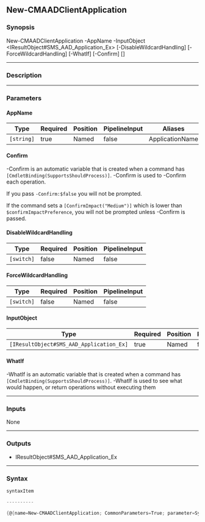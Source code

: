 New-CMAADClientApplication
--------------------------




### Synopsis

New-CMAADClientApplication -AppName <string> -InputObject <IResultObject#SMS_AAD_Application_Ex> [-DisableWildcardHandling] [-ForceWildcardHandling] [-WhatIf] [-Confirm] [<CommonParameters>]




---


### Description


---


### Parameters
#### **AppName**




|Type      |Required|Position|PipelineInput|Aliases        |
|----------|--------|--------|-------------|---------------|
|`[string]`|true    |Named   |false        |ApplicationName|



#### **Confirm**
-Confirm is an automatic variable that is created when a command has ```[CmdletBinding(SupportsShouldProcess)]```.
-Confirm is used to -Confirm each operation.

If you pass ```-Confirm:$false``` you will not be prompted.


If the command sets a ```[ConfirmImpact("Medium")]``` which is lower than ```$confirmImpactPreference```, you will not be prompted unless -Confirm is passed.

#### **DisableWildcardHandling**




|Type      |Required|Position|PipelineInput|
|----------|--------|--------|-------------|
|`[switch]`|false   |Named   |false        |



#### **ForceWildcardHandling**




|Type      |Required|Position|PipelineInput|
|----------|--------|--------|-------------|
|`[switch]`|false   |Named   |false        |



#### **InputObject**




|Type                                    |Required|Position|PipelineInput|Aliases          |
|----------------------------------------|--------|--------|-------------|-----------------|
|`[IResultObject#SMS_AAD_Application_Ex]`|true    |Named   |false        |ServerApplication|



#### **WhatIf**
-WhatIf is an automatic variable that is created when a command has ```[CmdletBinding(SupportsShouldProcess)]```.
-WhatIf is used to see what would happen, or return operations without executing them


---


### Inputs
None




---


### Outputs
* IResultObject#SMS_AAD_Application_Ex







---


### Syntax
```PowerShell
syntaxItem
```
```PowerShell
----------
```
```PowerShell
{@{name=New-CMAADClientApplication; CommonParameters=True; parameter=System.Object[]}}
```

